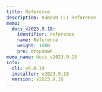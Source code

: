 ```yaml
---
title: Reference
description: KubeDB CLI Reference
menu:
  docs_v2023.9.18:
    identifier: reference
    name: Reference
    weight: 1000
    pre: dropdown
menu_name: docs_v2023.9.18
info:
  cli: v0.0.14
  installer: v2023.9.18
  version: v2023.9.18
---
```


